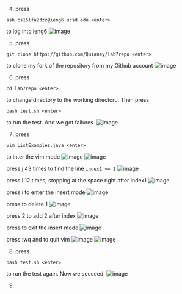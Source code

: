 
4. press 
```
ssh cs15lfa23zz@ieng6.ucsd.edu <enter>
```
to log into ieng6
![image](https://github.com/Quianey/cse15l-lab-report4/assets/147276821/2c9504de-bbd5-47a4-9160-4bb3920754db)

5. press
```
git clone https://github.com/Quianey/lab7repo <enter>
```
to clone my fork of the repository from my Github account
![image](https://github.com/Quianey/cse15l-lab-report4/assets/147276821/790c095f-b446-417f-9f53-ed675e4c3c92)

6. press
```
cd lab7repo <enter>
```
to change directory to the working directoru. Then press
```
bash test.sh <enter>
```
to run the test. And we got failures. 
![image](https://github.com/Quianey/cse15l-lab-report4/assets/147276821/556421e1-a702-44d5-83fd-f88b96d241b6)

7. press
```
vim ListExamples.java <enter>
```
to inter the vim mode 
![image](https://github.com/Quianey/cse15l-lab-report4/assets/147276821/5a2bc95f-68c0-40cf-98fe-3309b148e30d)
![image](https://github.com/Quianey/cse15l-lab-report4/assets/147276821/6bccdc02-b7d9-4e6e-9da6-d7d704ce143a)

   press j 43 times to find the line ```index1 += 1```
![image](https://github.com/Quianey/cse15l-lab-report4/assets/147276821/104fd12f-e85a-482e-873f-7500c4404e1c)

   press l 12 times, stopping at the space right after index1
   ![image](https://github.com/Quianey/cse15l-lab-report4/assets/147276821/56b4046c-0e06-44cd-8fb0-869e66438d25)

   press i to enter the insert mode
   ![image](https://github.com/Quianey/cse15l-lab-report4/assets/147276821/2c421df7-1ef1-4ced-9a34-bbd66c587112)

   press <backspace> to delete 1
   ![image](https://github.com/Quianey/cse15l-lab-report4/assets/147276821/dbefb95f-f1a7-4c2f-9eec-4f6a5aea810f)

   press 2 to add 2 after index
   ![image](https://github.com/Quianey/cse15l-lab-report4/assets/147276821/ac33190d-0f34-4b8c-adc0-d311208d3fde)

   press <Esc> to exit the insert mode
   ![image](https://github.com/Quianey/cse15l-lab-report4/assets/147276821/e8309be7-8a2a-4f15-806b-5126a1cb82f0)

   press :wq and <enter> to quit vim
   ![image](https://github.com/Quianey/cse15l-lab-report4/assets/147276821/4ff8ec03-91e2-400f-9dd7-7fd08a498f92)
![image](https://github.com/Quianey/cse15l-lab-report4/assets/147276821/b534c83c-62e1-4a27-8d8b-f2e5ff115166)

8. press
```
bash test.sh <enter>
```
to run the test again. Now we secceed. 
![image](https://github.com/Quianey/cse15l-lab-report4/assets/147276821/12d1ac63-4b27-4e82-9a09-4cf3e25cab6f)

9. 
